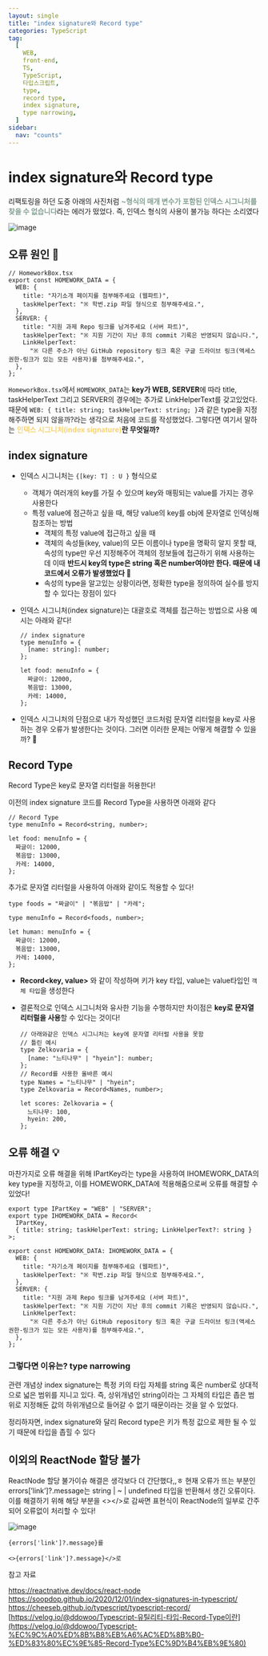 ```yaml
---
layout: single
title: "index signature와 Record type"
categories: TypeScript
tag:
  [
    WEB,
    front-end,
    TS,
    TypeScript,
    타입스크립트,
    type,
    record type,
    index signature,
    type narrowing,
  ]
sidebar:
  nav: "counts"
---
```


# index signature와 Record type

리팩토링을 하던 도중 아래의 사진처럼 <span style="color: #859f92; font-weight: bold;">~형식의 매개 변수가 포함된 인덱스 시그니처를 찾을 수 없습니다</span>라는 에러가 떴었다. 즉, 인덱스 형식의 사용이 불가능 하다는 소리였다

![image](https://github.com/user-attachments/assets/02b6aaa5-573a-4e42-b9e8-4d5a60ad10c5)

## 오류 원인 🤔

```tsx
// HomeworkBox.tsx
export const HOMEWORK_DATA = {
  WEB: {
    title: "자기소개 페이지를 첨부해주세요 (웹파트)",
    taskHelperText: "※ 학번.zip 파일 형식으로 첨부해주세요.",
  },
  SERVER: {
    title: "지원 과제 Repo 링크를 남겨주세요 (서버 파트)",
    taskHelperText: "※ 지원 기간이 지난 후의 commit 기록은 반영되지 않습니다.",
    LinkHelperText:
      "※ 다른 주소가 아닌 GitHub repository 링크 혹은 구글 드라이브 링크(액세스 권한-링크가 있는 모든 사용자)를 첨부해주세요.",
  },
};
```

`HomeworkBox.tsx`에서 `HOMEWORK_DATA`는 **key가 WEB, SERVER**에 따라 title, taskHelperText 그리고 SERVER의 경우에는 추가로 LinkHelperText를 갖고있었다. 때문에 `WEB: { title: string; taskHelperText: string; }`과 같은 type을 지정해주하면 되지 않을까?라는 생각으로 처음에 코드를 작성했었다. 그렇다면 여기서 말하는 **<span style="color:#f8d374; font-weight: bold;">인덱스 시그니처(index signature)</span>란 무엇일까?**

## index signature

- 인덱스 시그니처는 `{[key: T] : U }` 형식으로
  - 객체가 여러개의 key를 가질 수 있으며 key와 매핑되는 value를 가지는 경우 사용한다
  - 특정 value에 점근하고 싶을 때, 해당 value의 key를 obj에 문자열로 인덱싱해 참조하는 방법
    - 객체의 특정 value에 접근하고 싶을 때
    - 객체의 속성들(key, value)의 모든 이름이나 type을 명확히 알지 못할 때, 속성의 type만 우선 지정해주어 객체의 정보들에 접근하기 위해 사용하는데 이때 **반드시 key의 type은 string 혹은 number여야만 한다. 때문에 내 코드에서 오류가 발생했었다 🥲**
    - 속성의 type을 알고있는 상황이라면, 정확한 type을 정의하여 실수를 방지할 수 있다는 장점이 있다
- 인덱스 시그니처(index signature)는 대괄호로 객체를 접근하는 방법으로 사용 예시는 아래와 같다!

  ```tsx
  // index signature
  type menuInfo = {
    [name: string]: number;
  };

  let food: menuInfo = {
    짜글이: 12000,
    볶음밥: 13000,
    카레: 14000,
  };
  ```

- 인덱스 시그니처의 단점으로 내가 작성했던 코드처럼 문자열 리터럴을 key로 사용하는 경우 오류가 발생한다는 것이다. 그러면 이러한 문제는 어떻게 해결할 수 있을까? 🤔

## Record Type

Record Type은 key로 문자열 리터럴을 허용한다!

이전의 index signature 코드를 Record Type을 사용하면 아래와 같다

```tsx
// Record Type
type menuInfo = Record<string, number>;

let food: menuInfo = {
  짜글이: 12000,
  볶음밥: 13000,
  카레: 14000,
};
```

추가로 문자열 리터럴을 사용하여 아래와 같이도 적용할 수 있다!

```tsx
type foods = "짜글이" | "볶음밥" | "카레";

type menuInfo = Record<foods, number>;

let human: menuInfo = {
  짜글이: 12000,
  볶음밥: 13000,
  카레: 14000,
};
```

- <strong>Record<key, value></strong> 와 같이 작성하며 키가 key 타입, value는 value타입인 `객체 타입`을 생성한다
- 결론적으로 인덱스 시그니처와 유사한 기능을 수행하지만 차이점은 **key로 문자열 리터럴을 사용**할 수 있다는 것이다!

  ```tsx
  // 아래와같은 인덱스 시그니처는 key에 문자열 리터럴 사용을 못함
  // 틀린 예시
  type Zelkovaria = {
    [name: "느티나무" | "hyein"]: number;
  };
  // Record를 사용한 올바른 예시
  type Names = "느티나무" | "hyein";
  type Zelkovaria = Record<Names, number>;

  let scores: Zelkovaria = {
    느티나무: 100,
    hyein: 200,
  };
  ```

## 오류 해결 💡

마찬가지로 오류 해결을 위해 IPartKey라는 type을 사용하여 IHOMEWORK_DATA의 key type을 지정하고, 이를 HOMEWORK_DATA에 적용해줌으로써 오류를 해결할 수 있었다!

```tsx
export type IPartKey = "WEB" | "SERVER";
export type IHOMEWORK_DATA = Record<
  IPartKey,
  { title: string; taskHelperText: string; LinkHelperText?: string }
>;

export const HOMEWORK_DATA: IHOMEWORK_DATA = {
  WEB: {
    title: "자기소개 페이지를 첨부해주세요 (웹파트)",
    taskHelperText: "※ 학번.zip 파일 형식으로 첨부해주세요.",
  },
  SERVER: {
    title: "지원 과제 Repo 링크를 남겨주세요 (서버 파트)",
    taskHelperText: "※ 지원 기간이 지난 후의 commit 기록은 반영되지 않습니다.",
    LinkHelperText:
      "※ 다른 주소가 아닌 GitHub repository 링크 혹은 구글 드라이브 링크(액세스 권한-링크가 있는 모든 사용자)를 첨부해주세요.",
  },
};
```

### 그렇다면 이유는? type narrowing

관련 개념상 index signature는 특정 키의 타입 자체를 string 혹은 number로 상대적으로 넓은 범위를 지니고 있다. 즉, 상위개념인 string이라는 그 자체의 타입은 좁은 범위로 지정해둔 값의 하위개념으로 들어갈 수 없기 때문이라는 것을 알 수 있었다.

정리하자면, index signature와 달리 Record type은 키가 특정 값으로 제한 될 수 있기 때문에 타입을 좁힐 수 있다

## 이외의 ReactNode 할당 불가

ReactNode 할당 불가이슈 해결은 생각보다 더 간단했다,,ㅎ 현재 오류가 뜨는 부분인 errors[’link’]?.message는 string | ~ | undefined 타입을 반환해서 생긴 오류이다. 이를 해결하기 위해 해당 부분을 <></>로 감싸면 표현식이 ReactNode의 일부로 간주되어 오류없이 처리할 수 있다!

![image](https://github.com/user-attachments/assets/686f4400-b11b-4c08-9bb1-05824c0c7753)

```tsx
{errors['link']?.message}를

<>{errors['link']?.message}</>로
```

참고 자료

https://reactnative.dev/docs/react-node<br/>
https://soopdop.github.io/2020/12/01/index-signatures-in-typescript/<br/>
https://cheeseb.github.io/typescript/typescript-record/<br/>
[https://velog.io/@ddowoo/Typescript-유틸리티-타입-Record-Type이란](https://velog.io/@ddowoo/Typescript-%EC%9C%A0%ED%8B%B8%EB%A6%AC%ED%8B%B0-%ED%83%80%EC%9E%85-Record-Type%EC%9D%B4%EB%9E%80)
